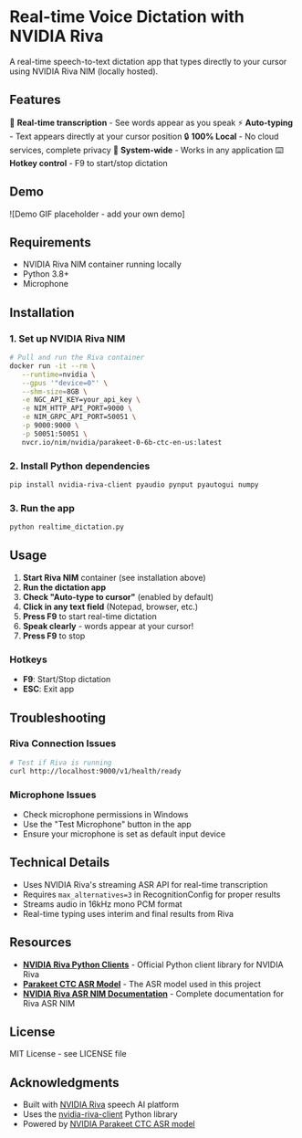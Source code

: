# Real-time Voice Dictation with NVIDIA Riva

A real-time speech-to-text dictation app that types directly to your cursor using NVIDIA Riva NIM (locally hosted).

## Features

🎤 **Real-time transcription** - See words appear as you speak
⚡ **Auto-typing** - Text appears directly at your cursor position
🔒 **100% Local** - No cloud services, complete privacy
🎯 **System-wide** - Works in any application
⌨️ **Hotkey control** - F9 to start/stop dictation

## Demo

![Demo GIF placeholder - add your own demo]

## Requirements

- NVIDIA Riva NIM container running locally
- Python 3.8+
- Microphone

## Installation

### 1. Set up NVIDIA Riva NIM

```bash
# Pull and run the Riva container
docker run -it --rm \
   --runtime=nvidia \
   --gpus '"device=0"' \
   --shm-size=8GB \
   -e NGC_API_KEY=your_api_key \
   -e NIM_HTTP_API_PORT=9000 \
   -e NIM_GRPC_API_PORT=50051 \
   -p 9000:9000 \
   -p 50051:50051 \
   nvcr.io/nim/nvidia/parakeet-0-6b-ctc-en-us:latest
```

### 2. Install Python dependencies

```bash
pip install nvidia-riva-client pyaudio pynput pyautogui numpy
```

### 3. Run the app

```bash
python realtime_dictation.py
```

## Usage

1. **Start Riva NIM** container (see installation above)
2. **Run the dictation app**
3. **Check "Auto-type to cursor"** (enabled by default)
4. **Click in any text field** (Notepad, browser, etc.)
5. **Press F9** to start real-time dictation
6. **Speak clearly** - words appear at your cursor!
7. **Press F9** to stop

### Hotkeys
- **F9**: Start/Stop dictation
- **ESC**: Exit app

## Troubleshooting

### Riva Connection Issues
```bash
# Test if Riva is running
curl http://localhost:9000/v1/health/ready
```

### Microphone Issues
- Check microphone permissions in Windows
- Use the "Test Microphone" button in the app
- Ensure your microphone is set as default input device

## Technical Details

- Uses NVIDIA Riva's streaming ASR API for real-time transcription
- Requires `max_alternatives=3` in RecognitionConfig for proper results
- Streams audio in 16kHz mono PCM format
- Real-time typing uses interim and final results from Riva

## Resources

- **[NVIDIA Riva Python Clients](https://github.com/nvidia-riva/python-clients)** - Official Python client library for NVIDIA Riva
- **[Parakeet CTC ASR Model](https://build.nvidia.com/nvidia/parakeet-ctc-0_6b-asr)** - The ASR model used in this project
- **[NVIDIA Riva ASR NIM Documentation](https://docs.nvidia.com/nim/riva/asr/latest/index.html)** - Complete documentation for Riva ASR NIM

## License

MIT License - see LICENSE file

## Acknowledgments

- Built with [NVIDIA Riva](https://developer.nvidia.com/riva) speech AI platform
- Uses the [nvidia-riva-client](https://github.com/nvidia-riva/python-clients) Python library
- Powered by [NVIDIA Parakeet CTC ASR model](https://build.nvidia.com/nvidia/parakeet-ctc-0_6b-asr)
